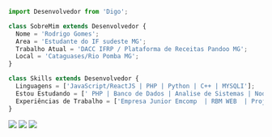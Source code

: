 ```js
import Desenvolvedor from 'Digo';

class SobreMim extends Desenvolvedor {
  Nome = 'Rodrigo Gomes';
  Area = 'Estudante do IF sudeste MG';
  Trabalho Atual = 'DACC IFRP / Plataforma de Receitas Pandoo MG';
  Local = 'Cataguases/Rio Pomba MG';
}

class Skills extends Desenvolvedor {
  Linguagens = ['JavaScript/ReactJS | PHP | Python | C++ | MYSQLI'];
  Estou Estudando = [' PHP | Banco de Dados | Analise de Sistemas | NodeJS | Laravel'];
  Experiências de Trabalho = ['Empresa Junior Emcomp  | RBM WEB  | Projeto de Extensão Divulga DACC | Pandoo MG'];
}
```
<p align="left">
  <a href="#" alt="Gmail">
  <img src="https://img.shields.io/badge/-Gmail-FF0000?style=flat-square&labelColor=FF0000&logo=gmail&logoColor=white&link=kamplayshd@gmail.com" /></a>
  
  <a href="#" alt="Facebook">
  <img src="https://img.shields.io/badge/-Facebook-3b5998?style=flat-square&labelColor=3b5998&logo=facebook&logoColor=white&link=https://www.facebook.com/rodrigo.malaquias.737/"/></a>

  <a href="#" alt="Instagram">
  <img src="https://img.shields.io/badge/-Instagram-DF0174?style=flat-square&labelColor=DF0174&logo=instagram&logoColor=white&link=https://www.instagram.com/thesamedigo/"/></a>
</p>  
